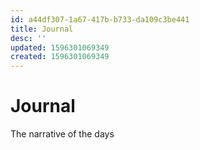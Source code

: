 ```yaml
---
id: a44df307-1a67-417b-b733-da109c3be441
title: Journal
desc: ''
updated: 1596301069349
created: 1596301069349
---
```


# Journal

The narrative of the days